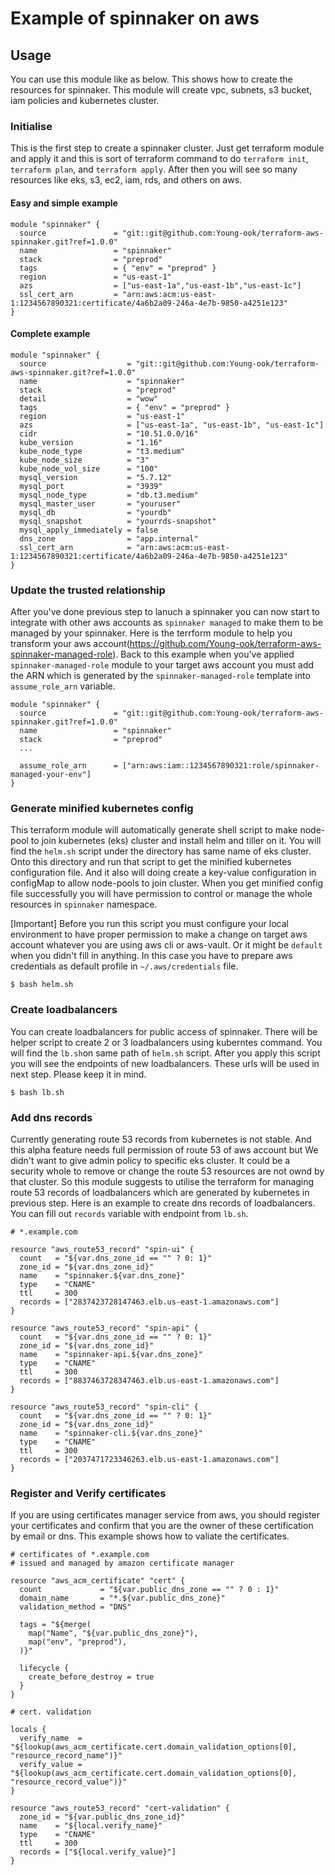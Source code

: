 # Example of spinnaker on aws

## Usage
You can use this module like as below. This shows how to create the resources for spinnaker.
This module will create vpc, subnets, s3 bucket, iam policies and kubernetes cluster.

### Initialise
This is the first step to create a spinnaker cluster. Just get terraform module and apply it and this is sort of terraform command to do `terraform init`, `terraform plan`, and `terraform apply`. After then you will see so many resources like eks, s3, ec2, iam, rds, and others on aws.

#### Easy and simple example
```
module "spinnaker" {
  source               = "git::git@github.com:Young-ook/terraform-aws-spinnaker.git?ref=1.0.0"
  name                 = "spinnaker"
  stack                = "preprod"
  tags                 = { "env" = "preprod" }
  region               = "us-east-1"
  azs                  = ["us-east-1a","us-east-1b","us-east-1c"]
  ssl_cert_arn         = "arn:aws:acm:us-east-1:1234567890321:certificate/4a6b2a09-246a-4e7b-9850-a4251e123"
}
```

#### Complete example
```
module "spinnaker" {
  source                  = "git::git@github.com:Young-ook/terraform-aws-spinnaker.git?ref=1.0.0"
  name                    = "spinnaker"
  stack                   = "preprod"
  detail                  = "wow"
  tags                    = { "env" = "preprod" }
  region                  = "us-east-1"
  azs                     = ["us-east-1a", "us-east-1b", "us-east-1c"]
  cidr                    = "10.51.0.0/16"
  kube_version            = "1.16"
  kube_node_type          = "t3.medium"
  kube_node_size          = "3"
  kube_node_vol_size      = "100"
  mysql_version           = "5.7.12"
  mysql_port              = "3939"
  mysql_node_type         = "db.t3.medium"
  mysql_master_user       = "youruser"
  mysql_db                = "yourdb"
  mysql_snapshot          = "yourrds-snapshot"
  mysql_apply_immediately = false
  dns_zone                = "app.internal"
  ssl_cert_arn            = "arn:aws:acm:us-east-1:1234567890321:certificate/4a6b2a09-246a-4e7b-9850-a4251e123"
}
```

### Update the trusted relationship
After you've done previous step to lanuch a spinnaker you can now start to integrate with other aws accounts as `spinnaker managed` to make them to be managed by your spinnaker. Here is the terrform module to help you transform your aws account(https://github.com/Young-ook/terraform-aws-spinnaker-managed-role). Back to this example when you've applied `spinnaker-managed-role` module to your target aws account you must add the ARN which is generated by the `spinnaker-managed-role` template into `assume_role_arn` variable.

```
module "spinnaker" {
  source               = "git::git@github.com:Young-ook/terraform-aws-spinnaker.git?ref=1.0.0"
  name                 = "spinnaker"
  stack                = "preprod"
  ...

  assume_role_arn      = ["arn:aws:iam::1234567890321:role/spinnaker-managed-your-env"]
}
```

### Generate minified kubernetes config
This terraform module will automatically generate shell script to make node-pool to join kubernetes (eks) cluster and install helm and tiller on it. You will find the `helm.sh` script under the directory has same name of eks cluster. Onto this directory and run that script to get the minified kubernetes configuration file. And it also will doing create a key-value configuration in configMap to allow node-pools to join cluster. When you get minified config file successfully you will have permission to control or manage the whole resources in `spinnaker` namespace.

[Important] Before you run this script you must configure your local environment to have proper permission to make a change on target aws account whatever you are using aws cli or aws-vault. Or it might be `default` when you didn't fill in anything. In this case you have to prepare aws credentials as default profile in `~/.aws/credentials` file.

`$ bash helm.sh`


### Create loadbalancers
You can create loadbalancers for public access of spinnaker. There will be helper script to create 2 or 3 loadbalancers using kuberntes command. You will find the `lb.sh`on same path of `helm.sh` script. After you apply this script you will see the endpoints of new loadbalancers. These urls will be used in next step. Please keep it in mind.

`$ bash lb.sh`

### Add dns records
Currently generating route 53 records from kubernetes is not stable. And this alpha feature needs full permission of route 53 of aws account but We didn't want to give admin policy to specific eks cluster. It could be a security whole to remove or change the route 53 resources are not ownd by that cluster. So this module suggests to utilise the terraform for managing route 53 records of loadbalancers which are generated by kubernetes in previous step. Here is an example to create dns records of loadbalancers. You can fill out `records` variable with endpoint from `lb.sh`.

```
# *.example.com

resource "aws_route53_record" "spin-ui" {
  count   = "${var.dns_zone_id == "" ? 0: 1}"
  zone_id = "${var.dns_zone_id}"
  name    = "spinnaker.${var.dns_zone}"
  type    = "CNAME"
  ttl     = 300
  records = ["2837423728147463.elb.us-east-1.amazonaws.com"]
}

resource "aws_route53_record" "spin-api" {
  count   = "${var.dns_zone_id == "" ? 0: 1}"
  zone_id = "${var.dns_zone_id}"
  name    = "spinnaker-api.${var.dns_zone}"
  type    = "CNAME"
  ttl     = 300
  records = ["8837463728347463.elb.us-east-1.amazonaws.com"]
}

resource "aws_route53_record" "spin-cli" {
  count   = "${var.dns_zone_id == "" ? 0: 1}"
  zone_id = "${var.dns_zone_id}"
  name    = "spinnaker-cli.${var.dns_zone}"
  type    = "CNAME"
  ttl     = 300
  records = ["2037471723346263.elb.us-east-1.amazonaws.com"]
}
```

### Register and Verify certificates
If you are using certificates manager service from aws, you should register your certificates and confirm that you are the owner of these certification by email or dns. This example shows how to valiate the certificates.

```
# certificates of *.example.com
# issued and managed by amazon certificate manager

resource "aws_acm_certificate" "cert" {
  count             = "${var.public_dns_zone == "" ? 0 : 1}"
  domain_name       = "*.${var.public_dns_zone}"
  validation_method = "DNS"

  tags = "${merge(
    map("Name", "${var.public_dns_zone}"),
    map("env", "preprod"),
  )}"

  lifecycle {
    create_before_destroy = true
  }
}

# cert. validation

locals {
  verify_name  = "${lookup(aws_acm_certificate.cert.domain_validation_options[0], "resource_record_name")}"
  verify_value = "${lookup(aws_acm_certificate.cert.domain_validation_options[0], "resource_record_value")}"
}

resource "aws_route53_record" "cert-validation" {
  zone_id = "${var.public_dns_zone_id}"
  name    = "${local.verify_name}"
  type    = "CNAME"
  ttl     = 300
  records = ["${local.verify_value}"]
}
```

